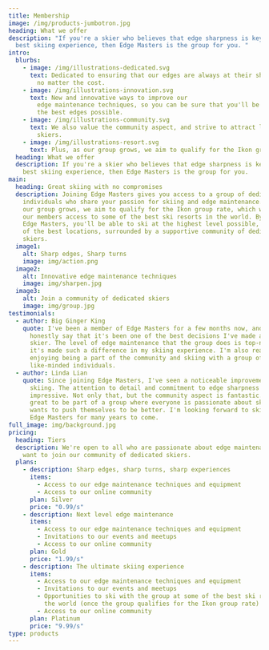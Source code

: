 ```yaml
---
title: Membership
image: /img/products-jumbotron.jpg
heading: What we offer
description: "If you're a skier who believes that edge sharpness is key to the
  best skiing experience, then Edge Masters is the group for you. "
intro:
  blurbs:
    - image: /img/illustrations-dedicated.svg
      text: Dedicated to ensuring that our edges are always at their sharpest,
        no matter the cost.
    - image: /img/illustrations-innovation.svg
      text: New and innovative ways to improve our
        edge maintenance techniques, so you can be sure that you'll be skiing on
        the best edges possible.
    - image: /img/illustrations-community.svg
      text: We also value the community aspect, and strive to attract like-minded
        skiers.
    - image: /img/illustrations-resort.svg
      text: Plus, as our group grows, we aim to qualify for the Ikon group rate, which will give our members access to some of the best ski resorts in the world.
  heading: What we offer
  description: If you're a skier who believes that edge sharpness is key to the
    best skiing experience, then Edge Masters is the group for you.
main:
  heading: Great skiing with no compromises
  description: Joining Edge Masters gives you access to a group of dedicated
    individuals who share your passion for skiing and edge maintenance. Plus, as
    our group grows, we aim to qualify for the Ikon group rate, which will give
    our members access to some of the best ski resorts in the world. By joining
    Edge Masters, you'll be able to ski at the highest level possible, in some
    of the best locations, surrounded by a supportive community of dedicated
    skiers.
  image1:
    alt: Sharp edges, Sharp turns
    image: img/action.png
  image2:
    alt: Innovative edge maintenance techniques
    image: img/sharpen.jpg
  image3:
    alt: Join a community of dedicated skiers
    image: img/group.jpg
testimonials:
  - author: Big Ginger King
    quote: I've been a member of Edge Masters for a few months now, and I can
      honestly say that it's been one of the best decisions I've made as a
      skier. The level of edge maintenance that the group does is top-notch and
      it's made such a difference in my skiing experience. I'm also really
      enjoying being a part of the community and skiing with a group of
      like-minded individuals.
  - author: Linda Lian
    quote: Since joining Edge Masters, I've seen a noticeable improvement in my
      skiing. The attention to detail and commitment to edge sharpness is
      impressive. Not only that, but the community aspect is fantastic. It's
      great to be part of a group where everyone is passionate about skiing and
      wants to push themselves to be better. I'm looking forward to skiing with
      Edge Masters for many years to come.
full_image: img/background.jpg
pricing:
  heading: Tiers
  description: We're open to all who are passionate about edge maintenance and
    want to join our community of dedicated skiers.
  plans:
    - description: Sharp edges, sharp turns, sharp experiences
      items:
        - Access to our edge maintenance techniques and equipment
        - Access to our online community
      plan: Silver
      price: "0.99/s"
    - description: Next level edge maintenance
      items:
        - Access to our edge maintenance techniques and equipment
        - Invitations to our events and meetups
        - Access to our online community
      plan: Gold
      price: "1.99/s"
    - description: The ultimate skiing experience
      items:
        - Access to our edge maintenance techniques and equipment
        - Invitations to our events and meetups
        - Opportunities to ski with the group at some of the best ski resorts in
          the world (once the group qualifies for the Ikon group rate)
        - Access to our online community
      plan: Platinum
      price: "9.99/s"
type: products
---
```

